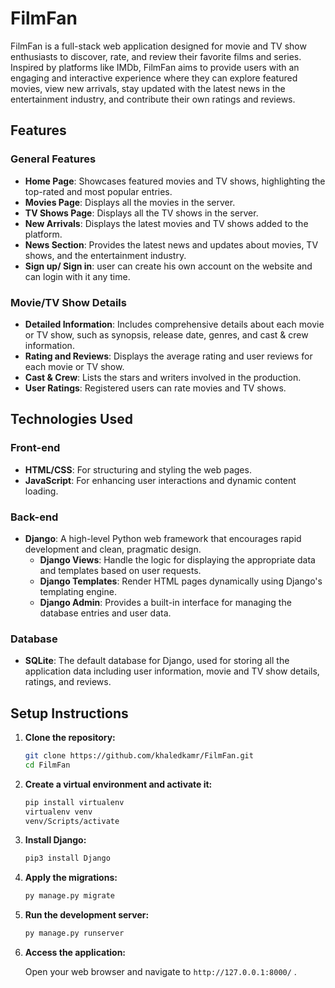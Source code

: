 # FilmFan

FilmFan is a full-stack web application designed for movie and TV show enthusiasts to discover, rate, and review their favorite films and series. Inspired by platforms like IMDb, FilmFan aims to provide users with an engaging and interactive experience where they can explore featured movies, view new arrivals, stay updated with the latest news in the entertainment industry, and contribute their own ratings and reviews.

## Features

### General Features
- **Home Page**: Showcases featured movies and TV shows, highlighting the top-rated and most popular entries.
- **Movies Page**: Displays all the movies in the server.
- **TV Shows Page**: Displays all the TV shows in the server.
- **New Arrivals**: Displays the latest movies and TV shows added to the platform.
- **News Section**: Provides the latest news and updates about movies, TV shows, and the entertainment industry.
- **Sign up/ Sign in**: user can create his own account on the website and can login with it any time.

### Movie/TV Show Details
- **Detailed Information**: Includes comprehensive details about each movie or TV show, such as synopsis, release date, genres, and cast & crew information.
- **Rating and Reviews**: Displays the average rating and user reviews for each movie or TV show.
- **Cast & Crew**: Lists the stars and writers involved in the production.
- **User Ratings**: Registered users can rate movies and TV shows.

## Technologies Used

### Front-end
- **HTML/CSS**: For structuring and styling the web pages.
- **JavaScript**: For enhancing user interactions and dynamic content loading.

### Back-end
- **Django**: A high-level Python web framework that encourages rapid development and clean, pragmatic design.
  - **Django Views**: Handle the logic for displaying the appropriate data and templates based on user requests.
  - **Django Templates**: Render HTML pages dynamically using Django's templating engine.
  - **Django Admin**: Provides a built-in interface for managing the database entries and user data.

### Database
- **SQLite**: The default database for Django, used for storing all the application data including user information, movie and TV show details, ratings, and reviews.

## Setup Instructions

1. **Clone the repository:**
   ```bash
   git clone https://github.com/khaledkamr/FilmFan.git
   cd FilmFan
   ```

2. **Create a virtual environment and activate it:**
   ```bash
   pip install virtualenv
   virtualenv venv
   venv/Scripts/activate
   ```

3. **Install Django:**
   ```bash
   pip3 install Django
   ```

4. **Apply the migrations:**
   ```bash
   py manage.py migrate
   ```

5. **Run the development server:**
   ```bash
   py manage.py runserver
   ```

6. **Access the application:**
   
   Open your web browser and navigate to `http://127.0.0.1:8000/` .
